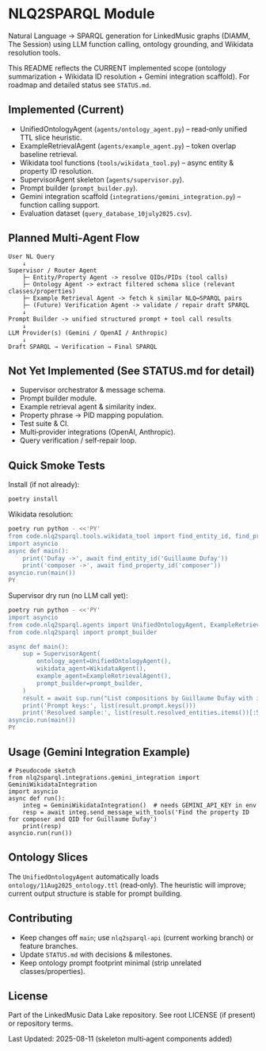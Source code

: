 # NLQ2SPARQL Module

Natural Language → SPARQL generation for LinkedMusic graphs (DIAMM, The Session) using LLM function calling, ontology grounding, and Wikidata resolution tools.

This README reflects the CURRENT implemented scope (ontology summarization + Wikidata ID resolution + Gemini integration scaffold). For roadmap and detailed status see `STATUS.md`.

## Implemented (Current)
- UnifiedOntologyAgent (`agents/ontology_agent.py`) – read‑only unified TTL slice heuristic.
- ExampleRetrievalAgent (`agents/example_agent.py`) – token overlap baseline retrieval.
- Wikidata tool functions (`tools/wikidata_tool.py`) – async entity & property ID resolution.
- SupervisorAgent skeleton (`agents/supervisor.py`).
- Prompt builder (`prompt_builder.py`).
- Gemini integration scaffold (`integrations/gemini_integration.py`) – function calling support.
- Evaluation dataset (`query_database_10july2025.csv`).

## Planned Multi‑Agent Flow
```
User NL Query
    ↓
Supervisor / Router Agent
    ├─ Entity/Property Agent -> resolve QIDs/PIDs (tool calls)
    ├─ Ontology Agent -> extract filtered schema slice (relevant classes/properties)
    ├─ Example Retrieval Agent -> fetch k similar NLQ↔SPARQL pairs
    ├─ (Future) Verification Agent -> validate / repair draft SPARQL
    ↓
Prompt Builder -> unified structured prompt + tool call results
    ↓
LLM Provider(s) (Gemini / OpenAI / Anthropic)
    ↓
Draft SPARQL → Verification → Final SPARQL
```

## Not Yet Implemented (See STATUS.md for detail)
- Supervisor orchestrator & message schema.
- Prompt builder module.
- Example retrieval agent & similarity index.
- Property phrase → PID mapping population.
- Test suite & CI.
- Multi‑provider integrations (OpenAI, Anthropic).
- Query verification / self‑repair loop.

## Quick Smoke Tests
Install (if not already):
```bash
poetry install
```

Wikidata resolution:
```bash
poetry run python - <<'PY'
from code.nlq2sparql.tools.wikidata_tool import find_entity_id, find_property_id
import asyncio
async def main():
    print('Dufay ->', await find_entity_id('Guillaume Dufay'))
    print('composer ->', await find_property_id('composer'))
asyncio.run(main())
PY
```

Supervisor dry run (no LLM call yet):
```bash
poetry run python - <<'PY'
import asyncio
from code.nlq2sparql.agents import UnifiedOntologyAgent, ExampleRetrievalAgent, SupervisorAgent, WikidataAgent
from code.nlq2sparql import prompt_builder

async def main():
    sup = SupervisorAgent(
        ontology_agent=UnifiedOntologyAgent(),
        wikidata_agent=WikidataAgent(),
        example_agent=ExampleRetrievalAgent(),
        prompt_builder=prompt_builder,
    )
    result = await sup.run("List compositions by Guillaume Dufay with incipit information")
    print('Prompt keys:', list(result.prompt.keys()))
    print('Resolved sample:', list(result.resolved_entities.items())[:5])
asyncio.run(main())
PY
```

## Usage (Gemini Integration Example)
```
# Pseudocode sketch
from nlq2sparql.integrations.gemini_integration import GeminiWikidataIntegration
import asyncio
async def run():
    integ = GeminiWikidataIntegration()  # needs GEMINI_API_KEY in env
    resp = await integ.send_message_with_tools('Find the property ID for composer and QID for Guillaume Dufay')
    print(resp)
asyncio.run(run())
```

## Ontology Slices
The `UnifiedOntologyAgent` automatically loads `ontology/11Aug2025_ontology.ttl` (read‑only). The heuristic will improve; current output structure is stable for prompt building.

## Contributing
- Keep changes off `main`; use `nlq2sparql-api` (current working branch) or feature branches.
- Update `STATUS.md` with decisions & milestones.
- Keep ontology prompt footprint minimal (strip unrelated classes/properties).

## License
Part of the LinkedMusic Data Lake repository. See root LICENSE (if present) or repository terms.

Last Updated: 2025-08-11 (skeleton multi‑agent components added)
